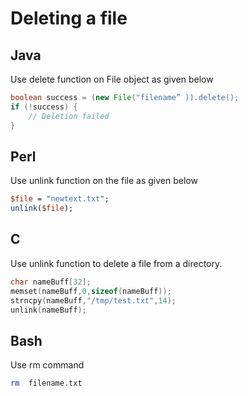 # Deleting a file

## Java
Use delete function on File object as given below

```java
boolean success = (new File("filename” )).delete();
if (!success) {
    // Deletion failed
}
```

## Perl
Use unlink function on the file as given below

```perl
$file = "newtext.txt";
unlink($file);
```

## C
Use unlink function to delete a file from a directory. 

```c
char nameBuff[32];
memset(nameBuff,0,sizeof(nameBuff));
strncpy(nameBuff,"/tmp/test.txt",14);
unlink(nameBuff);
```

## Bash
Use rm command

```bash
rm  filename.txt
```
